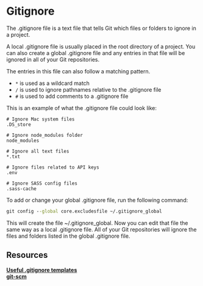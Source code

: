 # Gitignore

The .gitignore file is a text file that tells Git which files or folders to ignore in a project.

A local .gitignore file is usually placed in the root directory of a project. You can also create a global .gitignore file and any entries in that file will be ignored in all of your Git repositories.

The entries in this file can also follow a matching pattern.

* `*` is used as a wildcard match
* `/` is used to ignore pathnames relative to the .gitignore file
* `#` is used to add comments to a .gitignore file

This is an example of what the .gitignore file could look like:

```
# Ignore Mac system files
.DS_store

# Ignore node_modules folder
node_modules

# Ignore all text files
*.txt

# Ignore files related to API keys
.env

# Ignore SASS config files
.sass-cache
```

To add or change your global .gitignore file, run the following command:

```cmd
git config --global core.excludesfile ~/.gitignore_global
```

This will create the file ~/.gitignore_global. Now you can edit that file the same way as a local .gitignore file. All of your Git repositories will ignore the files and folders listed in the global .gitignore file.

## Resources

**[Useful .gitignore templates](https://github.com/github/gitignore)**  
**[git-scm](https://git-scm.com/docs/gitignore)**